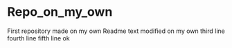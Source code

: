 # Repo_on_my_own
First repository made on my own
Readme text modified on my own
third line
fourth line
fifth line
ok
